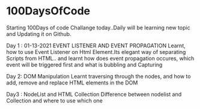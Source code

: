 # 100DaysOfCode

Starting 100Days of code Challange today..Daily will be learning new topic and Updating it on Github.

Day 1 : 01-13-2021
EVENT LISTENER AND EVENT PROPAGATION
Learnt, how to use Event Listener on Html Element.Its elegant way of separating Scripts from HTML..
and learnt how does event propagation occures, which event will be triggered first and what is bubbling and Capturing 

Day 2: DOM Manipulation
Learnt traversing through the nodes, and how to add, remove and replace HTML elements in the DOM

Day3 : NodeList and HTML Collection
Difference between nodelist and Collection and where to use which one
